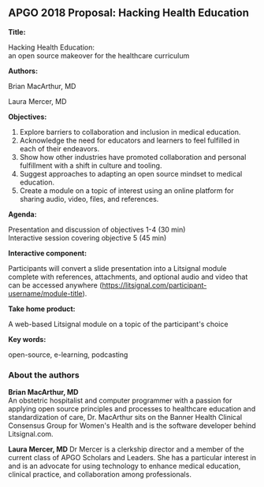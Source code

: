 ## APGO 2018 Proposal: Hacking Health Education

**Title:**

Hacking Health Education:  
an open source makeover for the healthcare curriculum 

**Authors:**

Brian MacArthur, MD

Laura Mercer, MD  

**Objectives:**
1) Explore barriers to collaboration and inclusion in medical education.
2) Acknowledge the need for educators and learners to feel fulfilled in each of their endeavors.
3) Show how other industries have promoted collaboration and personal fulfillment with a shift in culture and tooling. 
4) Suggest approaches to adapting an open source mindset to medical education. 
5) Create a module on a topic of interest using an online platform for sharing audio, video, files, and references. 

**Agenda:**

Presentation and discussion of objectives 1-4 (30 min)  
Interactive session covering objective 5 (45 min)

**Interactive component:**

Participants will convert a slide presentation into a Litsignal module complete with references, attachments, and optional audio and video that can be accessed anywhere (https://litsignal.com/participant-username/module-title).

**Take home product:**

A web-based Litsignal module on a topic of the participant's choice

**Key words:**

open-source, e-learning, podcasting 

### About the authors

**Brian MacArthur, MD**  
An obstetric hospitalist and computer programmer with a passion for applying open source principles and processes to healthcare education and standardization of care, Dr. MacArthur sits on the Banner Health Clinical Consensus Group for Women's Health and is the software developer behind Litsignal.com.

**Laura Mercer, MD** 
Dr Mercer is a clerkship director and a member of the current class of APGO Scholars and Leaders.  She has a particular interest in and is an advocate for using technology to enhance medical education, clinical practice, and collaboration among professionals.

